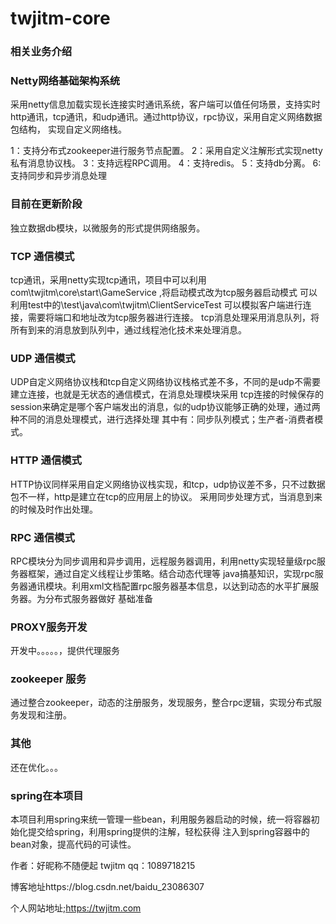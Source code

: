 # twjitm-core
### 相关业务介绍

###  Netty网络基础架构系统

采用netty信息加载实现长连接实时通讯系统，客户端可以值任何场景，支持实时http通讯，tcp通讯，和udp通讯。通过http协议，rpc协议，采用自定义网络数据包结构，
实现自定义网络栈。

1：支持分布式zookeeper进行服务节点配置。
2：采用自定义注解形式实现netty私有消息协议栈。
3：支持远程RPC调用。
4：支持redis。
5：支持db分离。
6:支持同步和异步消息处理

### 目前在更新阶段

独立数据db模块，以微服务的形式提供网络服务。


### TCP 通信模式

tcp通讯，采用netty实现tcp通讯，项目中可以利用 com\twjitm\core\start\GameService ,将启动模式改为tcp服务器启动模式
可以利用test中的\test\java\com\twjitm\ClientServiceTest 可以模拟客户端进行连接，需要将端口和地址改为tcp服务器进行连接。
tcp消息处理采用消息队列，将所有到来的消息放到队列中，通过线程池化技术来处理消息。

### UDP 通信模式
UDP自定义网络协议栈和tcp自定义网络协议栈格式差不多，不同的是udp不需要建立连接，也就是无状态的通信模式，在消息处理模块采用
tcp连接的时候保存的session来确定是哪个客户端发出的消息，似的udp协议能够正确的处理，通过两种不同的消息处理模式，进行选择处理
其中有：同步队列模式；生产者-消费者模式。

### HTTP 通信模式
HTTP协议同样采用自定义网络协议栈实现，和tcp，udp协议差不多，只不过数据包不一样，http是建立在tcp的应用层上的协议。
采用同步处理方式，当消息到来的时候及时作出处理。


### RPC 通信模式
RPC模块分为同步调用和异步调用，远程服务器调用，利用netty实现轻量级rpc服务器框架，通过自定义线程让步策略。结合动态代理等
java搞基知识，实现rpc服务器通讯模块。利用xml文档配置rpc服务器基本信息，以达到动态的水平扩展服务器。为分布式服务器做好
基础准备


### PROXY服务开发

开发中。。。。。，提供代理服务


### zookeeper 服务

通过整合zookeeper，动态的注册服务，发现服务，整合rpc逻辑，实现分布式服务发现和注册。

### 其他
还在优化。。。

### spring在本项目

本项目利用spring来统一管理一些bean，利用服务器启动的时候，统一将容器初始化提交给spring，利用spring提供的注解，轻松获得
注入到spring容器中的bean对象，提高代码的可读性。


作者：好昵称不随便起   twjitm    qq：1089718215

博客地址https://blog.csdn.net/baidu_23086307

个人网站地址;https://twjitm.com

